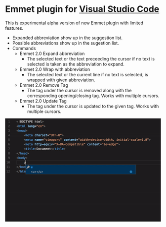 # Emmet plugin for [Visual Studio Code](https://code.visualstudio.com)

This is experimental alpha version of new Emmet plugin with limited features. 

- Expanded abbreviation show up in the suggestion list.
- Possible abbreviations show up in the sugestion list.
- Commands
    - Emmet 2.0 Expand abbreviation
        - The selected text or the text preceeding the cursor if no text is selected is taken as the abbreviation to expand.
    - Emmet 2.0 Wrap with abbreviation
        - The selected text or the current line if no text is selected, is wrapped with given abbreviation. 
    - Emmet 2.0 Remove Tag
        - The tag under the cursor is removed along with the corresponding opening/closing tag. Works with multiple cursors.
    - Emmet 2.0 Update Tag
        - The tag under the cursor is updated to the given tag. Works with multiple cursors.

![Emmet Completions](emmet.gif)


